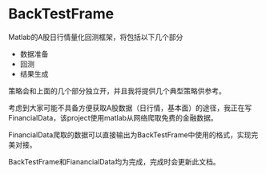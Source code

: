 # BackTestFrame

Matlab的A股日行情量化回测框架，将包括以下几个部分
* 数据准备
* 回测
* 结果生成

策略会和上面的几个部分独立开，并且我将提供几个典型策略供参考。

考虑到大家可能不具备方便获取A股数据（日行情，基本面）的途径，我正在写FinancialData，该project使用matlab从网络爬取免费的金融数据。

FinancialData爬取的数据可以直接输出为BackTestFrame中使用的格式，实现完美对接。

BackTestFrame和FianancialData均为完成，完成时会更新此文档。
